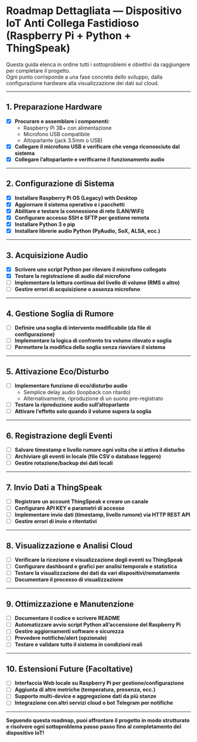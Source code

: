 # Roadmap Dettagliata — Dispositivo IoT Anti Collega Fastidioso (Raspberry Pi + Python + ThingSpeak)

Questa guida elenca in ordine tutti i sottoproblemi e obiettivi da raggiungere per completare il progetto.  
Ogni punto corrisponde a una fase concreta dello sviluppo, dalla configurazione hardware alla visualizzazione dei dati sul cloud.

---

## 1. Preparazione Hardware

- [X] **Procurare e assemblare i componenti:**
  - Raspberry Pi 3B+ con alimentazione
  - Microfono USB compatibile
  - Altoparlante (jack 3.5mm o USB)
- [X] **Collegare il microfono USB e verificare che venga riconosciuto dal sistema**
- [X] **Collegare l’altoparlante e verificarne il funzionamento audio**

---

## 2. Configurazione di Sistema

- [X] **Installare Raspberry Pi OS (Legacy) with Desktop**
- [X] **Aggiornare il sistema operativo e i pacchetti**
- [X] **Abilitare e testare la connessione di rete (LAN/WiFi)**
- [X] **Configurare accesso SSH e SFTP per gestione remota**
- [X] **Installare Python 3 e pip**
- [X] **Installare librerie audio Python (PyAudio, SoX, ALSA, ecc.)**

---

## 3. Acquisizione Audio

- [X] **Scrivere uno script Python per rilevare il microfono collegato**
- [X] **Testare la registrazione di audio dal microfono**
- [ ] **Implementare la lettura continua del livello di volume (RMS o altro)**
- [ ] **Gestire errori di acquisizione o assenza microfono**

---

## 4. Gestione Soglia di Rumore

- [ ] **Definire una soglia di intervento modificabile (da file di configurazione)**
- [ ] **Implementare la logica di confronto tra volume rilevato e soglia**
- [ ] **Permettere la modifica della soglia senza riavviare il sistema**

---

## 5. Attivazione Eco/Disturbo

- [ ] **Implementare funzione di eco/disturbo audio**
  - Semplice delay audio (loopback con ritardo)
  - Alternativamente, riproduzione di un suono pre-registrato
- [ ] **Testare la riproduzione audio sull’altoparlante**
- [ ] **Attivare l’effetto solo quando il volume supera la soglia**

---

## 6. Registrazione degli Eventi

- [ ] **Salvare timestamp e livello rumore ogni volta che si attiva il disturbo**
- [ ] **Archiviare gli eventi in locale (file CSV o database leggero)**
- [ ] **Gestire rotazione/backup dei dati locali**

---

## 7. Invio Dati a ThingSpeak

- [ ] **Registrare un account ThingSpeak e creare un canale**
- [ ] **Configurare API KEY e parametri di accesso**
- [ ] **Implementare invio dati (timestamp, livello rumore) via HTTP REST API**
- [ ] **Gestire errori di invio e ritentativi**

---

## 8. Visualizzazione e Analisi Cloud

- [ ] **Verificare la ricezione e visualizzazione degli eventi su ThingSpeak**
- [ ] **Configurare dashboard e grafici per analisi temporale e statistica**
- [ ] **Testare la visualizzazione dei dati da vari dispositivi/remotamente**
- [ ] **Documentare il processo di visualizzazione**

---

## 9. Ottimizzazione e Manutenzione

- [ ] **Documentare il codice e scrivere README**
- [ ] **Automatizzare avvio script Python all’accensione del Raspberry Pi**
- [ ] **Gestire aggiornamenti software e sicurezza**
- [ ] **Prevedere notifiche/alert (opzionale)**
- [ ] **Testare e validare tutto il sistema in condizioni reali**

---

## 10. Estensioni Future (Facoltative)

- [ ] **Interfaccia Web locale su Raspberry Pi per gestione/configurazione**
- [ ] **Aggiunta di altre metriche (temperatura, presenza, ecc.)**
- [ ] **Supporto multi-device e aggregazione dati da più stanze**
- [ ] **Integrazione con altri servizi cloud o bot Telegram per notifiche**

---

**Seguendo questa roadmap, puoi affrontare il progetto in modo strutturato e risolvere ogni sottoproblema passo passo fino al completamento del dispositivo IoT!**
